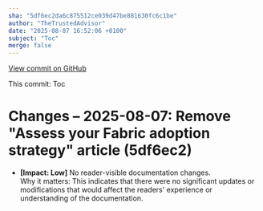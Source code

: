 ```yaml
---
sha: "5df6ec2da6c875512ce039d47be881630fc6c1be"
author: "TheTrustedAdvisor"
date: "2025-08-07 16:52:06 +0100"
subject: "Toc"
merge: false
---
```


[View commit on GitHub](https://github.com/TheTrustedAdvisor/FabricAdoptionFramework/commit/5df6ec2da6c875512ce039d47be881630fc6c1be)

This commit: Toc

# Changes – 2025-08-07: Remove "Assess your Fabric adoption strategy" article (5df6ec2)

- **[Impact: Low]** No reader-visible documentation changes.  
Why it matters: This indicates that there were no significant updates or modifications that would affect the readers' experience or understanding of the documentation.
